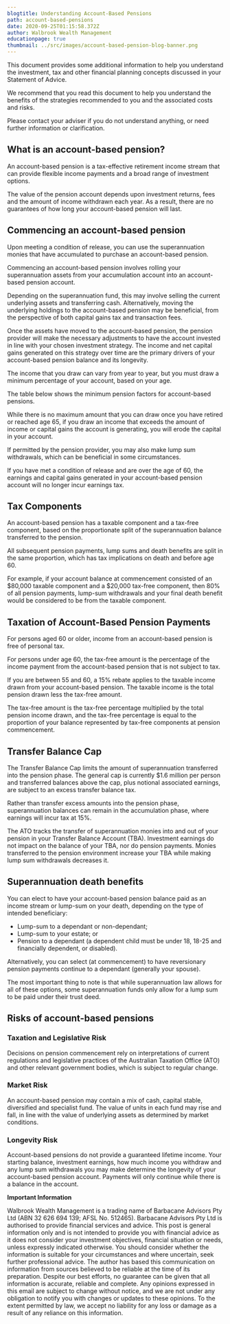```yaml
---
blogtitle: Understanding Account-Based Pensions
path: account-based-pensions
date: 2020-09-25T01:15:58.372Z
author: Walbrook Wealth Management
educationpage: true
thumbnail: ../src/images/account-based-pension-blog-banner.png
---
```

This document provides some additional information to help you understand the investment, tax and other financial planning concepts discussed in your Statement of Advice.

We recommend that you read this document to help you understand the benefits of the strategies recommended to you and the associated costs and risks.

Please contact your adviser if you do not understand anything, or need further information or clarification.

## What is an account-based pension?

An account-based pension is a tax-effective retirement income stream that can provide flexible income payments and a broad range of investment options.

The value of the pension account depends upon investment returns, fees and the amount of income withdrawn each year. As a result, there are no guarantees of how long your account-based pension will last.

## Commencing an account-based pension

Upon meeting a condition of release, you can use the superannuation monies that have accumulated to purchase an account-based pension.

Commencing an account-based pension involves rolling your superannuation assets from your accumulation account into an account-based pension account.

Depending on the superannuation fund, this may involve selling the current underlying assets and transferring cash. Alternatively, moving the underlying holdings to the account-based pension may be beneficial, from the perspective of both capital gains tax and transaction fees.

Once the assets have moved to the account-based pension, the pension provider will make the necessary adjustments to have the account invested in line with your chosen investment strategy. The income and net capital gains generated on this strategy over time are the primary drivers of your account-based pension balance and its longevity.

The income that you draw can vary from year to year, but you must draw a minimum percentage of your account, based on your age.

The table below shows the minimum pension factors for account-based pensions.

**<Insert Table>**

While there is no maximum amount that you can draw once you have retired or reached age 65, if you draw an income that exceeds the amount of income or capital gains the account is generating, you will erode the capital in your account.

If permitted by the pension provider, you may also make lump sum withdrawals, which can be beneficial in some circumstances.

If you have met a condition of release and are over the age of 60, the earnings and capital gains generated in your account-based pension account will no longer incur earnings tax.

## Tax Components

An account-based pension has a taxable component and a tax-free component, based on the proportionate split of the superannuation balance transferred to the pension.

All subsequent pension payments, lump sums and death benefits are split in the same proportion, which has tax implications on death and before age 60.

For example, if your account balance at commencement consisted of an $80,000 taxable component and a $20,000 tax-free component, then 80% of all pension payments, lump-sum withdrawals and your final death benefit would be considered to be from the taxable component.

## Taxation of Account-Based Pension Payments

For persons aged 60 or older, income from an account-based pension is free of personal tax.

For persons under age 60, the tax-free amount is the percentage of the income payment from the account-based pension that is not subject to tax.

If you are between 55 and 60, a 15% rebate applies to the taxable income drawn from your account-based pension. The taxable income is the total pension drawn less the tax-free amount.

The tax-free amount is the tax-free percentage multiplied by the total pension income drawn, and the tax-free percentage is equal to the proportion of your balance represented by tax-free components at pension commencement.

## Transfer Balance Cap

The Transfer Balance Cap limits the amount of superannuation transferred into the pension phase. The general cap is currently $1.6 million per person and transferred balances above the cap, plus notional associated earnings, are subject to an excess transfer balance tax.

Rather than transfer excess amounts into the pension phase, superannuation balances can remain in the accumulation phase, where earnings will incur tax at 15%.

The ATO tracks the transfer of superannuation monies into and out of your pension in your Transfer Balance Account (TBA). Investment earnings do not impact on the balance of your TBA, nor do pension payments. Monies transferred to the pension environment increase your TBA while making lump sum withdrawals decreases it.

## Superannuation death benefits

You can elect to have your account-based pension balance paid as an income stream or lump-sum on your death, depending on the type of intended beneficiary:

* Lump-sum to a dependant or non-dependant;
* Lump-sum to your estate; or
* Pension to a dependant (a dependent child must be under 18, 18-25 and financially dependent, or disabled).

Alternatively, you can select (at commencement) to have reversionary pension payments continue to a dependant (generally your spouse).

The most important thing to note is that while superannuation law allows for all of these options, some superannuation funds only allow for a lump sum to be paid under their trust deed.

## Risks of account-based pensions

### **Taxation and Legislative Risk**

Decisions on pension commencement rely on interpretations of current regulations and legislative practices of the Australian Taxation Office (ATO) and other relevant government bodies, which is subject to regular change.

### **Market Risk**

An account-based pension may contain a mix of cash, capital stable, diversified and specialist fund. The value of units in each fund may rise and fall, in line with the value of underlying assets as determined by market conditions.

### **Longevity Risk**

Account-based pensions do not provide a guaranteed lifetime income. Your starting balance, investment earnings, how much income you withdraw and any lump sum withdrawals you may make determine the longevity of your account-based pension account. Payments will only continue while there is a balance in the account.

**Important Information**

Walbrook Wealth Management is a trading name of Barbacane Advisors Pty Ltd (ABN 32 626 694 139; AFSL No. 512465). Barbacane Advisors Pty Ltd is authorised to provide financial services and advice. This post is general information only and is not intended to provide you with financial advice as it does not consider your investment objectives, financial situation or needs, unless expressly indicated otherwise. You should consider whether the information is suitable for your circumstances and where uncertain, seek further professional advice. The author has based this communication on information from sources believed to be reliable at the time of its preparation. Despite our best efforts, no guarantee can be given that all information is accurate, reliable and complete. Any opinions expressed in this email are subject to change without notice, and we are not under any obligation to notify you with changes or updates to these opinions. To the extent permitted by law, we accept no liability for any loss or damage as a result of any reliance on this information.